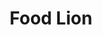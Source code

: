 ---
title: "Food Lion"
url: /virginia-beach/food-lion-virginia-beach-boulevard-3/
shop: supermarket
---